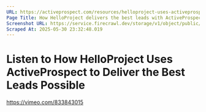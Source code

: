```yaml
---
URL: https://activeprospect.com/resources/helloproject-uses-activeprospect-to-deliver-the-best-leads-possible/
Page Title: How HelloProject delivers the best leads with ActiveProspect
Screenshot URL: https://service.firecrawl.dev/storage/v1/object/public/media/screenshot-fa191973-fa1b-4d7f-81af-14d9b50528df.png
Scraped At: 2025-05-30 23:32:48.019
---
```

# Listen to How HelloProject Uses ActiveProspect to Deliver the Best Leads Possible

https://vimeo.com/833843015

